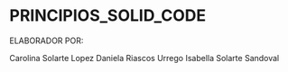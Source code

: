 # PRINCIPIOS_SOLID_CODE
 ELABORADOR POR:

Carolina Solarte Lopez
Daniela Riascos Urrego
Isabella Solarte Sandoval
